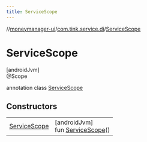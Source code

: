 ```yaml
---
title: ServiceScope
---
```

//[moneymanager-ui](../../../index.html)/[com.tink.service.di](../index.html)/[ServiceScope](index.html)



# ServiceScope



[androidJvm]\
@Scope



annotation class [ServiceScope](index.html)



## Constructors


| | |
|---|---|
| [ServiceScope](-service-scope.html) | [androidJvm]<br>fun [ServiceScope](-service-scope.html)() |

